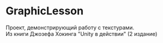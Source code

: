 # GraphicLesson

Проект, демонстрирующий работу с текстурами.  
Из книги Джозефа Хокинга "Unity в действии" (2 издание)
